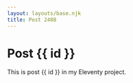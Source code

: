 ```yaml
---
layout: layouts/base.njk
title: Post 2408
---
```


# Post {{ id }}

This is post {{ id }} in my Eleventy project.

